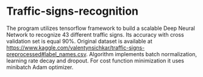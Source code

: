 # Traffic-signs-recognition
The program utilizes tensorflow framework to build a scalable Deep Neural Network to recognize 43 different traffic signs. Its accuracy with cross validation set is equal 90%. Original dataset is available at https://www.kaggle.com/valentynsichkar/traffic-signs-preprocessed#label_names.csv. Algorithm implements batch normalization, learning rate decay and dropout. For cost function minimization it uses minibatch Adam optimizer.
